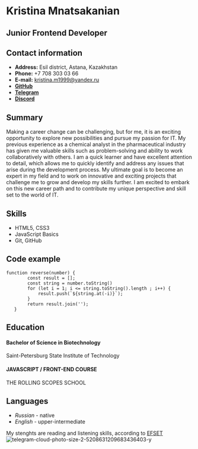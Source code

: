 # Kristina Mnatsakanian
## Junior Frontend Developer
## Contact information
* **Address:** Esil district, Astana, Kazakhstan
* **Phone:** +7 708 303 03 66
* **E-mail:** kristina.m1999@yandex.ru
* **[GitHub](https://github.com/TheGreatRedDragon666 "GitHub")**
* **[Telegram](https://t.me/TheGreatRedDragon666. "Telegram")**
* **[Discord](https://discordapp.com/users/1076507848617500775/ "Discord")**
## Summary
Making a career change can be challenging, but for me, it is an exciting opportunity to explore new possibilities and pursue my passion for IT. My previous experience as a chemical analyst in the pharmaceutical industry has given me valuable skills such as problem-solving and ability to work collaboratively with others. I am a quick learner and have excellent attention to detail, which allows me to quickly identify and address any issues that arise during the development process. My ultimate goal is to become an expert in my field and to work on innovative and exciting projects that challenge me to grow and develop my skills further. I am excited to embark on this new career path and to contribute my unique perspective and skill set to the world of IT.
## Skills
* HTML5, CSS3
* JavaScript Basics
* Git, GitHub
## Code example
```
function reverse(number) {
        const result = [];
        const string = number.toString()
        for (let i = 1; i <= string.toString().length ; i++) {
            result.push(`${string.at(-i)}`);
        }
        return result.join('');
   }
 ```
## Education
#### **Bachelor of Science in Biotechnology**
Saint-Petersburg State Institute of Technology
#### **JAVASCRIPT / FRONT-END COURSE**
THE ROLLING SCOPES SCHOOL
## Languages
* *Russian* - native
* *English* - upper-intermediate 

My stenghts are reading and listening skills, according to [EFSET](https://www.efset.org/cert/bFmzgW "online-test")
![telegram-cloud-photo-size-2-5208631209683436403-y](https://user-images.githubusercontent.com/102990689/223683148-365921ee-0527-4d30-a41e-1de5823bb97d.jpg)
